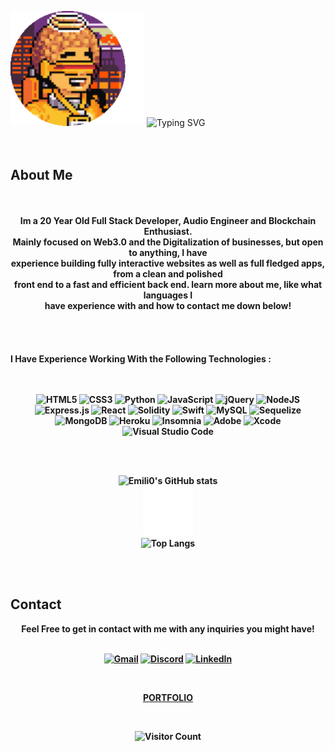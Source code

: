  ![Img](/Emilioethimg.png) ![Typing SVG](https://readme-typing-svg.herokuapp.com?font=Fira+Code&size=35&pause=1000&color=FDC61A&width=600&height=145&lines=Hello!+My+Name+is+Emili0)
 </br>
 </br>
 </br>
 ## About Me
</br>
</br>
<div align=center> <strong> Im a 20 Year Old Full Stack Developer, Audio Engineer and Blockchain Enthusiast. </br> Mainly focused on Web3.0 and the Digitalization of businesses, but open to anything, I have </br> experience building fully interactive websites as well as full fledged apps, from a clean and polished </br>  front end to a fast and efficient back end. learn more about me, like what languages I </br> have experience with and how to contact me down below! </srong> </div>
</br>
</br>
</br>
</br>
<strong> I Have Experience Working With the Following Technologies : </strong>
</br>
</br>
</br>
<div align=center>

![HTML5](https://img.shields.io/badge/html5-%23E34F26.svg?style=for-the-badge&logo=html5&logoColor=white)
![CSS3](https://img.shields.io/badge/css3-%231572B6.svg?style=for-the-badge&logo=css3&logoColor=white)
![Python](https://img.shields.io/badge/python-3670A0?style=for-the-badge&logo=python&logoColor=ffdd54)
![JavaScript](https://img.shields.io/badge/javascript-%23323330.svg?style=for-the-badge&logo=javascript&logoColor=%23F7DF1E)
![jQuery](https://img.shields.io/badge/jquery-%230769AD.svg?style=for-the-badge&logo=jquery&logoColor=white)
![NodeJS](https://img.shields.io/badge/node.js-6DA55F?style=for-the-badge&logo=node.js&logoColor=white)
![Express.js](https://img.shields.io/badge/express.js-%23404d59.svg?style=for-the-badge&logo=express&logoColor=%2361DAFB)
![React](https://img.shields.io/badge/react-%2320232a.svg?style=for-the-badge&logo=react&logoColor=%2361DAFB)
![Solidity](https://img.shields.io/badge/Solidity-%23363636.svg?style=for-the-badge&logo=solidity&logoColor=white)
![Swift](https://img.shields.io/badge/swift-F54A2A?style=for-the-badge&logo=swift&logoColor=white)
![MySQL](https://img.shields.io/badge/mysql-%2300f.svg?style=for-the-badge&logo=mysql&logoColor=white)
![Sequelize](https://img.shields.io/badge/Sequelize-52B0E7?style=for-the-badge&logo=Sequelize&logoColor=white)
![MongoDB](https://img.shields.io/badge/MongoDB-%234ea94b.svg?style=for-the-badge&logo=mongodb&logoColor=white)
![Heroku](https://img.shields.io/badge/heroku-%23430098.svg?style=for-the-badge&logo=heroku&logoColor=white)
![Insomnia](https://img.shields.io/badge/Insomnia-black?style=for-the-badge&logo=insomnia&logoColor=5849BE)
![Adobe](https://img.shields.io/badge/adobe-%23FF0000.svg?style=for-the-badge&logo=adobe&logoColor=white)
![Xcode](https://img.shields.io/badge/Xcode-007ACC?style=for-the-badge&logo=Xcode&logoColor=white)
![Visual Studio Code](https://img.shields.io/badge/Visual%20Studio%20Code-0078d7.svg?style=for-the-badge&logo=visual-studio-code&logoColor=white)
</div>
</br>
</br>
<div align=center>

![Emili0's GitHub stats](https://github-readme-stats.vercel.app/api?username=EmilioEth&show_icons=true&count_private=true&hide=contribs,issues&theme=merko) </br>
![Img](/SpaceReadme.png) </br>
![Top Langs](https://github-readme-stats.vercel.app/api/top-langs/?username=Emilioeth&theme=merko) 

</div>
</br>
</br>

## Contact

<div align=center>

Feel Free to get in contact with me with any inquiries you might have! </br></br>


  [![Gmail](https://img.shields.io/badge/Gmail-D14836?style=for-the-badge&logo=gmail&logoColor=white)](mailto:web@emili0.com)
  [![Discord](https://img.shields.io/badge/Emili0-%237289DA.svg?style=for-the-badge&logo=discord&logoColor=white)](https://discordapp.com/users/345388388951654400/)
  [![LinkedIn](https://img.shields.io/badge/linkedin-%230077B5.svg?style=for-the-badge&logo=linkedin&logoColor=white)](https://www.linkedin.com/in/emilio-03728822a/)
  
  </br>
  
  [PORTFOLIO](https://emili0.com/)
  
  </br>
  
  ![Visitor Count](https://profile-counter.glitch.me/Emilioeth/count.svg)

</div>
